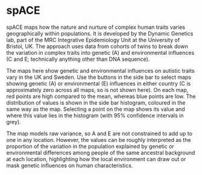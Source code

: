 spACE
=====

spACE maps how the nature and nurture of complex human traits varies geographically within populations. It is developed by the Dynamic Genetics lab, part of the MRC Integrative Epidemiology Unit at the University of Bristol, UK. The approach uses data from cohorts of twins to break down the variation in complex traits into genetic (A) and environmental influences (C and E; technically anything other than DNA sequence).

The maps here show genetic and environmental influences on autistic traits vary in the UK and Sweden. Use the buttons in the side bar to select maps showing genetic (A) or environmental (E) influences in either country (C is approximately zero across all maps, so is not shown here). On each map, red points are high compared to the mean, whereas blue points are low. The distribution of values is shown in the side bar histogram, coloured in the same way as the map. Selecting a point on the map shows its value and where this value lies in the histogram (with 95% confidence intervals in grey).

The map models raw variance, so A and E are not constrained to add up to one in any location. However, the values can be roughly interpreted as the proportion of the variation in the population explained by genetic or environmental differences among people of the same ancestral background at each location, highlighting how the local environment can draw out or mask genetic influences on human characteristics.